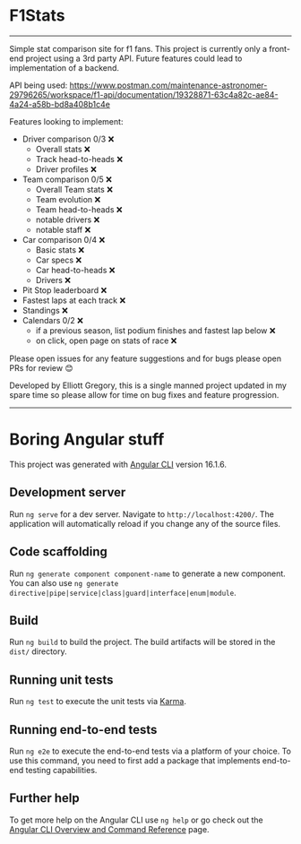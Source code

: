 # F1Stats
---

Simple stat comparison site for f1 fans. This project is currently only a front-end project using a 3rd party API. Future features could lead to implementation of a backend.

API being used: https://www.postman.com/maintenance-astronomer-29796265/workspace/f1-api/documentation/19328871-63c4a82c-ae84-4a24-a58b-bd8a408b1c4e

Features looking to implement:
- Driver comparison 0/3 ❌
    - Overall stats ❌
    - Track head-to-heads ❌
    - Driver profiles ❌
- Team comparison 0/5 ❌
    - Overall Team stats ❌
    - Team evolution ❌
    - Team head-to-heads ❌
    - notable drivers ❌
    - notable staff ❌
- Car comparison 0/4 ❌
    - Basic stats ❌
    - Car specs ❌
    - Car head-to-heads ❌
    - Drivers ❌
- Pit Stop leaderboard ❌
- Fastest laps at each track ❌
- Standings ❌
- Calendars 0/2 ❌
    - if a previous season, list podium finishes and fastest lap below ❌
    - on click, open page on stats of race ❌

Please open issues for any feature suggestions and for bugs please open PRs for review 😊

Developed by Elliott Gregory, this is a single manned project updated in my spare time so please allow for time on bug fixes and feature progression.

---
# Boring Angular stuff

This project was generated with [Angular CLI](https://github.com/angular/angular-cli) version 16.1.6.

## Development server

Run `ng serve` for a dev server. Navigate to `http://localhost:4200/`. The application will automatically reload if you change any of the source files.

## Code scaffolding

Run `ng generate component component-name` to generate a new component. You can also use `ng generate directive|pipe|service|class|guard|interface|enum|module`.

## Build

Run `ng build` to build the project. The build artifacts will be stored in the `dist/` directory.

## Running unit tests

Run `ng test` to execute the unit tests via [Karma](https://karma-runner.github.io).

## Running end-to-end tests

Run `ng e2e` to execute the end-to-end tests via a platform of your choice. To use this command, you need to first add a package that implements end-to-end testing capabilities.

## Further help

To get more help on the Angular CLI use `ng help` or go check out the [Angular CLI Overview and Command Reference](https://angular.io/cli) page.

